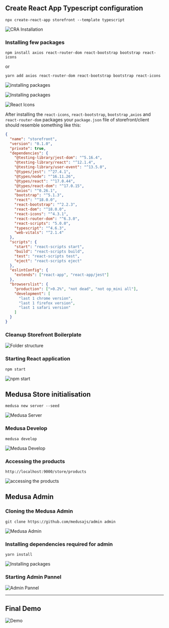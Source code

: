 ## Create React App Typescript configuration

```
npx create-react-app storefront --template typescript
```

![CRA Installation](https://user-images.githubusercontent.com/37651620/162574946-94a5a447-1103-4d17-adb9-27e9c87be41e.png)

### Installing few packages

```
npm install axios react-router-dom react-bootstrap bootstrap react-icons
```

or

```
yarn add axios react-router-dom react-bootstrap bootstrap react-icons
```

![installing packages](https://user-images.githubusercontent.com/37651620/162577546-d0e8e612-3cef-4068-8643-eeed5ca78fea.png)

![Installing packages](https://user-images.githubusercontent.com/37651620/162605020-4b2a415e-a257-4a96-87e1-6a031043c200.png)

![React Icons](https://user-images.githubusercontent.com/37651620/162605654-e99cb009-09e8-4c7c-9899-5238c63002a7.png)

After installing the `react-icons`, `react-bootstrap`, `bootstrap` ,`axios` and `react-router-dom` packages your `package.json` file of storefront/client should resemble something like this:

```json
{
  "name": "storefront",
  "version": "0.1.0",
  "private": true,
  "dependencies": {
    "@testing-library/jest-dom": "^5.16.4",
    "@testing-library/react": "^12.1.4",
    "@testing-library/user-event": "^13.5.0",
    "@types/jest": "^27.4.1",
    "@types/node": "^16.11.26",
    "@types/react": "^17.0.44",
    "@types/react-dom": "^17.0.15",
    "axios": "^0.26.1",
    "bootstrap": "^5.1.3",
    "react": "^18.0.0",
    "react-bootstrap": "^2.2.3",
    "react-dom": "^18.0.0",
    "react-icons": "^4.3.1",
    "react-router-dom": "^6.3.0",
    "react-scripts": "5.0.0",
    "typescript": "^4.6.3",
    "web-vitals": "^2.1.4"
  },
  "scripts": {
    "start": "react-scripts start",
    "build": "react-scripts build",
    "test": "react-scripts test",
    "eject": "react-scripts eject"
  },
  "eslintConfig": {
    "extends": ["react-app", "react-app/jest"]
  },
  "browserslist": {
    "production": [">0.2%", "not dead", "not op_mini all"],
    "development": [
      "last 1 chrome version",
      "last 1 firefox version",
      "last 1 safari version"
    ]
  }
}
```

### Cleanup Storefront Boilerplate

![Folder structure](https://user-images.githubusercontent.com/37651620/162579135-abcd875e-e255-40fe-aad5-c9779bda1478.png)

### Starting React application

```
npm start
```

![npm start](https://user-images.githubusercontent.com/37651620/162579081-aca91bd2-a431-480d-87df-7e53f60e2cd3.png)

## Medusa Store initialisation

```
medusa new server --seed
```

![Medusa Server](https://user-images.githubusercontent.com/37651620/162575613-9aedb5db-2209-4e54-97f5-96b9533692ff.png)

### Medusa Develop

```
medusa develop
```

![Medusa Develop](https://user-images.githubusercontent.com/37651620/162577000-e8e1f879-9336-42f4-90ff-b808cc3154c6.png)

### Accessing the products

```
http://localhost:9000/store/products
```

![accessing the products](https://user-images.githubusercontent.com/37651620/162577340-9ec42328-1086-49f7-9e3e-d6320594796d.png)

## Medusa Admin

### Cloning the Medusa Admin

```
git clone https://github.com/medusajs/admin admin
```

![Medusa Admin](https://user-images.githubusercontent.com/37651620/162576125-ab24f26e-058d-4a36-8c1d-297b139a9875.png)

### Installing dependencies required for admin

```
yarn install
```

![Installing packages](https://user-images.githubusercontent.com/37651620/162576701-1559d001-8647-4eb8-bbe9-fd9029740212.png)

### Starting Admin Pannel

![Admin Pannel](https://user-images.githubusercontent.com/37651620/162586690-eab9c8d6-b943-4dfa-b35f-bd999f73648c.png)

---

## Final Demo

![Demo](https://user-images.githubusercontent.com/37651620/162608505-762873f3-e03c-4e02-ab6b-d2021371a147.png)
